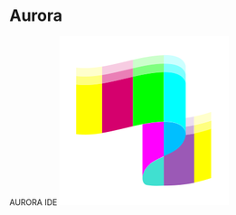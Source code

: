 # Aurora
AURORA IDE
![Aurora IDE](https://github.com/Chrysthofer/Aurora/blob/main/assets/icons/aurora-borealis.svg)
